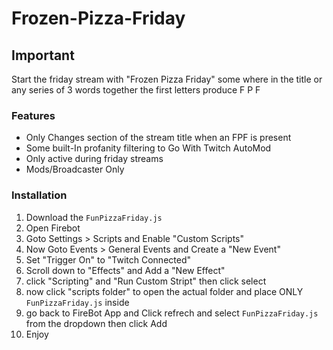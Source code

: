 # Frozen-Pizza-Friday

## Important
Start the friday stream with "Frozen Pizza Friday" some where in the title
or any series of 3 words together the first letters produce F P F

### Features
- Only Changes section of the stream title when an FPF is present 
- Some built-In profanity filtering to Go With Twitch AutoMod
- Only active during friday streams
- Mods/Broadcaster Only 

### Installation
1) Download the `FunPizzaFriday.js`
2) Open Firebot
3) Goto Settings > Scripts and Enable "Custom Scripts"
4) Now Goto Events > General Events and Create a "New Event"
5) Set "Trigger On" to "Twitch Connected"
6) Scroll down to "Effects" and Add a "New Effect"
7) click "Scripting" and "Run Custom Stript" then click select
8) now click "scripts folder" to open the actual folder and place ONLY `FunPizzaFriday.js` inside
9) go back to FireBot App and Click refrech and select `FunPizzaFriday.js` from the dropdown then click Add
10) Enjoy
